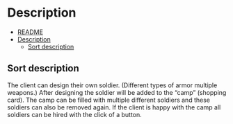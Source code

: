 # Description
- [README](/README.md)
- [Description](#description)
  - [Sort description](#sort-description)

## Sort description
The client can design their own soldier. (Different types of armor multiple weapons.) After designing the soldier will be added to the “camp” (shopping card). 
The camp can be filled with multiple different soldiers and these soldiers can also be removed again.
If the client is happy with the camp all soldiers can be hired with the click of a button.